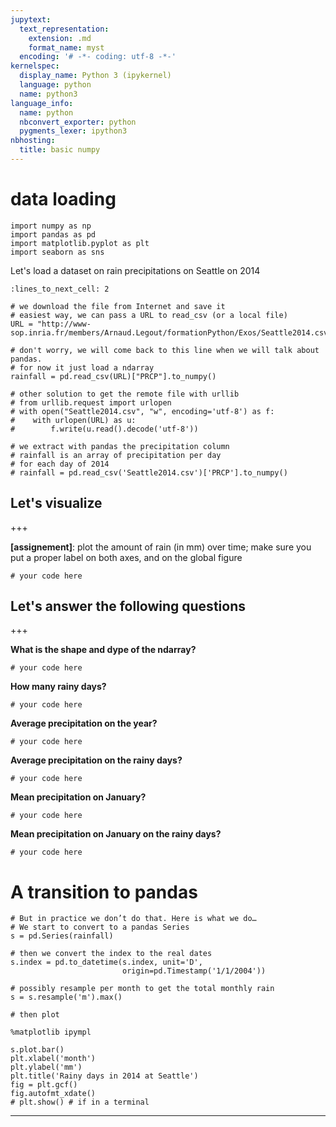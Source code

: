 ```yaml
---
jupytext:
  text_representation:
    extension: .md
    format_name: myst
  encoding: '# -*- coding: utf-8 -*-'
kernelspec:
  display_name: Python 3 (ipykernel)
  language: python
  name: python3
language_info:
  name: python
  nbconvert_exporter: python
  pygments_lexer: ipython3
nbhosting:
  title: basic numpy
---
```


# data loading

```{code-cell} ipython3
import numpy as np
import pandas as pd
import matplotlib.pyplot as plt
import seaborn as sns
```

Let's load a dataset on rain precipitations on Seattle on 2014

```{code-cell} ipython3
:lines_to_next_cell: 2

# we download the file from Internet and save it
# easiest way, we can pass a URL to read_csv (or a local file)
URL = "http://www-sop.inria.fr/members/Arnaud.Legout/formationPython/Exos/Seattle2014.csv"

# don't worry, we will come back to this line when we will talk about pandas.
# for now it just load a ndarray
rainfall = pd.read_csv(URL)["PRCP"].to_numpy()

# other solution to get the remote file with urllib
# from urllib.request import urlopen
# with open("Seattle2014.csv", "w", encoding='utf-8') as f:
#    with urlopen(URL) as u:
#        f.write(u.read().decode('utf-8'))

# we extract with pandas the precipitation column
# rainfall is an array of precipitation per day 
# for each day of 2014
# rainfall = pd.read_csv('Seattle2014.csv')['PRCP'].to_numpy()
```

## Let's visualize

+++

**[assignement]**: plot the amount of rain (in mm) over time; make sure you put a proper label on both axes, and on the global figure

```{code-cell} ipython3
# your code here
```

## Let's answer the following questions

+++

**What is the shape and dype of the ndarray?**

```{code-cell} ipython3
# your code here
```

**How many rainy days?**

```{code-cell} ipython3
# your code here
```

**Average precipitation on the year?**

```{code-cell} ipython3
# your code here
```

**Average precipitation on the rainy days?**

```{code-cell} ipython3
# your code here
```

**Mean precipitation on January?**

```{code-cell} ipython3
# your code here
```

**Mean precipitation on January on the rainy days?**

```{code-cell} ipython3
# your code here
```

# A transition to pandas

```{code-cell} ipython3
# But in practice we don’t do that. Here is what we do…
# We start to convert to a pandas Series
s = pd.Series(rainfall)

# then we convert the index to the real dates
s.index = pd.to_datetime(s.index, unit='D',
                         origin=pd.Timestamp('1/1/2004'))

# possibly resample per month to get the total monthly rain
s = s.resample('m').max()
```

```{code-cell} ipython3
# then plot

%matplotlib ipympl

s.plot.bar()
plt.xlabel('month')
plt.ylabel('mm')
plt.title('Rainy days in 2014 at Seattle')
fig = plt.gcf()
fig.autofmt_xdate()
# plt.show() # if in a terminal
```

***
